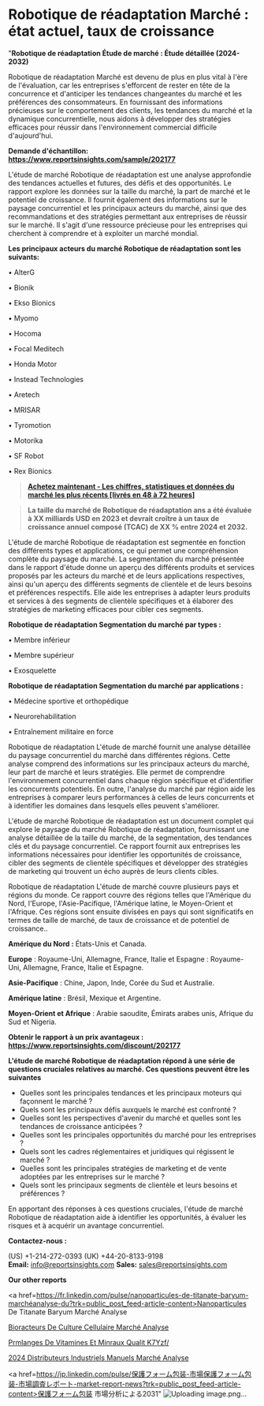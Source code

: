 # Robotique de réadaptation Marché : état actuel, taux de croissance

"<strong>Robotique de réadaptation Étude de marché : Étude détaillée (2024-2032)</strong>

Robotique de réadaptation Marché est devenu de plus en plus vital à l'ère de l'évaluation, car les entreprises s'efforcent de rester en tête de la concurrence et d'anticiper les tendances changeantes du marché et les préférences des consommateurs. En fournissant des informations précieuses sur le comportement des clients, les tendances du marché et la dynamique concurrentielle, nous aidons à développer des stratégies efficaces pour réussir dans l'environnement commercial difficile d'aujourd'hui.

<strong>Demande d'échantillon: <a href=https://www.reportsinsights.com/sample/202177>https://www.reportsinsights.com/sample/202177</a></strong>

L'étude de marché Robotique de réadaptation est une analyse approfondie des tendances actuelles et futures, des défis et des opportunités. Le rapport explore les données sur la taille du marché, la part de marché et le potentiel de croissance. Il fournit également des informations sur le paysage concurrentiel et les principaux acteurs du marché, ainsi que des recommandations et des stratégies permettant aux entreprises de réussir sur le marché. Il s'agit d'une ressource précieuse pour les entreprises qui cherchent à comprendre et à exploiter un marché mondial.

<strong>Les principaux acteurs du marché Robotique de réadaptation sont les suivants:</strong>

• AlterG

• Bionik

• Ekso Bionics

• Myomo

• Hocoma

• Focal Meditech

• Honda Motor

• Instead Technologies

• Aretech

• MRISAR

• Tyromotion

• Motorika

• SF Robot

• Rex Bionics
<blockquote><a href=https://www.reportsinsights.com/buynow/202177><span style=text-decoration: underline;><strong>Achetez maintenant - Les chiffres, statistiques et données du marché les plus récents [livrés en 48 à 72 heures]</strong></span></a></blockquote>
<blockquote><span style=text-decoration: underline;><strong>La taille du marché de Robotique de réadaptation ans a été évaluée à XX milliards USD en 2023 et devrait croître à un taux de croissance annuel composé (TCAC) de XX % entre 2024 et 2032.</strong></span></blockquote>
L'étude de marché Robotique de réadaptation est segmentée en fonction des différents types et applications, ce qui permet une compréhension complète du paysage du marché. La segmentation du marché présentée dans le rapport d'étude donne un aperçu des différents produits et services proposés par les acteurs du marché et de leurs applications respectives, ainsi qu'un aperçu des différents segments de clientèle et de leurs besoins et préférences respectifs. Elle aide les entreprises à adapter leurs produits et services à des segments de clientèle spécifiques et à élaborer des stratégies de marketing efficaces pour cibler ces segments.

<strong>Robotique de réadaptation Segmentation du marché par types :</strong>

• Membre inférieur

• Membre supérieur

• Exosquelette

<strong>Robotique de réadaptation Segmentation du marché par applications :</strong>

• Médecine sportive et orthopédique

• Neurorehabilitation

• Entraînement militaire en force

Robotique de réadaptation L'étude de marché fournit une analyse détaillée du paysage concurrentiel du marché dans différentes régions. Cette analyse comprend des informations sur les principaux acteurs du marché, leur part de marché et leurs stratégies. Elle permet de comprendre l'environnement concurrentiel dans chaque région spécifique et d'identifier les concurrents potentiels. En outre, l'analyse du marché par région aide les entreprises à comparer leurs performances à celles de leurs concurrents et à identifier les domaines dans lesquels elles peuvent s'améliorer.

L'étude de marché Robotique de réadaptation est un document complet qui explore le paysage du marché Robotique de réadaptation, fournissant une analyse détaillée de la taille du marché, de la segmentation, des tendances clés et du paysage concurrentiel. Ce rapport fournit aux entreprises les informations nécessaires pour identifier les opportunités de croissance, cibler des segments de clientèle spécifiques et développer des stratégies de marketing qui trouvent un écho auprès de leurs clients cibles.

Robotique de réadaptation L'étude de marché couvre plusieurs pays et régions du monde. Ce rapport couvre des régions telles que l'Amérique du Nord, l'Europe, l'Asie-Pacifique, l'Amérique latine, le Moyen-Orient et l'Afrique. Ces régions sont ensuite divisées en pays qui sont significatifs en termes de taille de marché, de taux de croissance et de potentiel de croissance..

<strong>Amérique du Nord :</strong> États-Unis et Canada.

<strong>Europe</strong> : Royaume-Uni, Allemagne, France, Italie et Espagne : Royaume-Uni, Allemagne, France, Italie et Espagne.

<strong>Asie-Pacifique</strong> : Chine, Japon, Inde, Corée du Sud et Australie.

<strong>Amérique latine</strong> : Brésil, Mexique et Argentine.

<strong>Moyen-Orient et Afrique</strong> : Arabie saoudite, Émirats arabes unis, Afrique du Sud et Nigeria.

<strong>Obtenir le rapport à un prix avantageux : <a href=https://www.reportsinsights.com/discount/202177>https://www.reportsinsights.com/discount/202177</a></strong>

<strong>L'étude de marché Robotique de réadaptation répond à une série de questions cruciales relatives au marché. Ces questions peuvent être les suivantes</strong>
<ul>
  <li>Quelles sont les principales tendances et les principaux moteurs qui façonnent le marché ?</li>
  <li>Quels sont les principaux défis auxquels le marché est confronté ?</li>
  <li>Quelles sont les perspectives d'avenir du marché et quelles sont les tendances de croissance anticipées ?</li>
  <li>Quelles sont les principales opportunités du marché pour les entreprises ?</li>
  <li>Quels sont les cadres réglementaires et juridiques qui régissent le marché ?</li>
  <li>Quelles sont les principales stratégies de marketing et de vente adoptées par les entreprises sur le marché ?</li>
  <li>Quels sont les principaux segments de clientèle et leurs besoins et préférences ?</li>
</ul>
En apportant des réponses à ces questions cruciales, l'étude de marché Robotique de réadaptation aide à identifier les opportunités, à évaluer les risques et à acquérir un avantage concurrentiel.

<strong>Contactez-nous :</strong>

(US) +1-214-272-0393
(UK) +44-20-8133-9198
<strong>Email:</strong> <a>info@reportsinsights.com</a>
<strong>Sales:</strong> <a>sales@reportsinsights.com</a>

<strong>Our other reports</strong>

<a href=https://fr.linkedin.com/pulse/nanoparticules-de-titanate-baryum-marchéanalyse-du?trk=public_post_feed-article-content>Nanoparticules De Titanate Baryum Marché Analyse</a>

<a href=https://www.linkedin.com/pulse/bior%C3%A9acteurs-de-culture-cellulaire-march%C3%A9-zvwzf/>Bioracteurs De Culture Cellulaire Marché Analyse</a>

<a href=https://www.linkedin.com/pulse/pr%C3%A9m%C3%A9langes-de-vitamines-et-min%C3%A9raux-qualit%C3%A9-k7yzf/>Prmlanges De Vitamines Et Minraux Qualit K7Yzf/</a>

<a href=https://www.linkedin.com/pulse/2024-distributeurs-industriels-manuels-march%C3%A9-gbuzc/>2024 Distributeurs Industriels Manuels Marché Analyse</a>

<a href=https://jp.linkedin.com/pulse/保護フォーム包装-市場保護フォーム包装-市場調査レポート-market-report-news?trk=public_post_feed-article-content>保護フォーム包装 市場分析による2031</a>"
![Uploading image.png…]()
